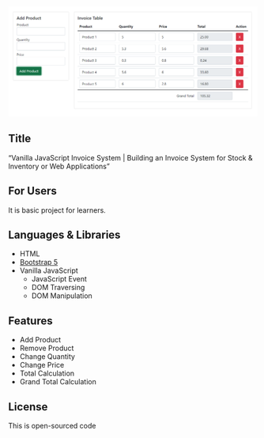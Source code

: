 <p align="center"><a href="#" target="_blank"><img src="./invoice.png"  alt="Laravel Logo"></a></p>


## Title
“Vanilla JavaScript Invoice System | Building an Invoice System for Stock & Inventory or Web Applications”

## For Users
It is basic project for learners.

## Languages & Libraries
- HTML
-  [Bootstrap 5](https://getbootstrap.com/)
- Vanilla JavaScript
    - JavaScript Event
    - DOM Traversing 
    - DOM Manipulation

## Features
- Add Product 
- Remove Product 
- Change Quantity 
- Change Price 
- Total Calculation   
- Grand Total Calculation 


## License

This is open-sourced code 

